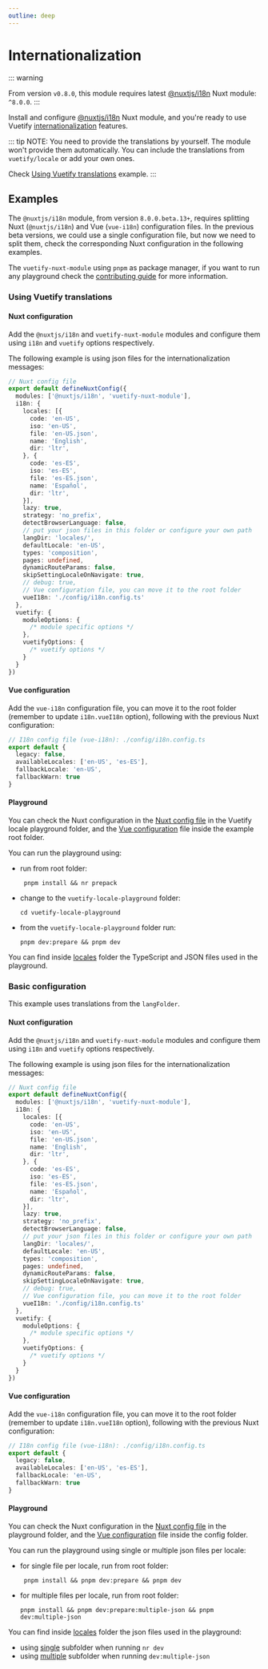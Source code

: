 ```yaml
---
outline: deep
---
```


# Internationalization

::: warning

From version `v0.8.0`, this module requires latest [@nuxtjs/i18n](https://i18n.nuxtjs.org/) Nuxt module: `^8.0.0`.
:::

Install and configure [@nuxtjs/i18n](https://i18n.nuxtjs.org/) Nuxt module, and you're ready to use Vuetify [internationalization](https://vuetifyjs.com/en/features/internationalization/) features.

::: tip
NOTE: You need to provide the translations by yourself. The module won't provide them automatically. You can include the translations from `vuetify/locale` or add your own ones.

Check [Using Vuetify translations](#using-vuetify-translations) example.
:::

## Examples

The `@nuxtjs/i18n` module, from version `8.0.0.beta.13+`, requires splitting Nuxt (`@nuxtjs/i18n`) and Vue (`vue-i18n`) configuration files. In the previous beta versions, we could use a single configuration file, but now we need to split them, check the corresponding Nuxt configuration in the following examples.

The `vuetify-nuxt-module` using `pnpm` as package manager, if you want to run any playground check the [contributing guide](/guide/contributing.md) for more information.

### Using Vuetify translations



#### Nuxt configuration

Add the `@nuxtjs/i18n` and `vuetify-nuxt-module` modules and configure them using `i18n` and `vuetify` options respectively.

The following example is using json files for the internationalization messages:

```ts
// Nuxt config file
export default defineNuxtConfig({
  modules: ['@nuxtjs/i18n', 'vuetify-nuxt-module'],
  i18n: {
    locales: [{
      code: 'en-US',
      iso: 'en-US',
      file: 'en-US.json',
      name: 'English',
      dir: 'ltr',
    }, {
      code: 'es-ES',
      iso: 'es-ES',
      file: 'es-ES.json',
      name: 'Español',
      dir: 'ltr',
    }],
    lazy: true,
    strategy: 'no_prefix',
    detectBrowserLanguage: false,
    // put your json files in this folder or configure your own path
    langDir: 'locales/',
    defaultLocale: 'en-US',
    types: 'composition',
    pages: undefined,
    dynamicRouteParams: false,
    skipSettingLocaleOnNavigate: true,
    // debug: true,
    // Vue configuration file, you can move it to the root folder
    vueI18n: './config/i18n.config.ts'
  },
  vuetify: {
    moduleOptions: {
      /* module specific options */
    },
    vuetifyOptions: {
      /* vuetify options */
    }
  }
})
```

#### Vue configuration

Add the `vue-i18n` configuration file, you can move it to the root folder (remember to update `i18n.vueI18n` option), following with the previous Nuxt configuration:

```ts
// I18n config file (vue-i18n): ./config/i18n.config.ts
export default {
  legacy: false,
  availableLocales: ['en-US', 'es-ES'],
  fallbackLocale: 'en-US',
  fallbackWarn: true
}
```

#### Playground

You can check the Nuxt configuration in the [Nuxt config file](https://github.com/userquin/vuetify-nuxt-module/blob/main/vuetify-locale-playground/nuxt.config.ts) in the Vuetify locale playground folder, and the [Vue configuration](https://github.com/userquin/vuetify-nuxt-module/blob/main/vuetify-locale-playground/i18n.config.ts) file inside the example root folder.

You can run the playground using:
- run from root folder:
  ```shell
   pnpm install && nr prepack
  ```
- change to the `vuetify-locale-playground` folder:
  ```shell
  cd vuetify-locale-playground
  ```
- from the `vuetify-locale-playground` folder run:
  ```shell
  pnpm dev:prepare && pnpm dev
  ```

You can find inside [locales](https://github.com/userquin/vuetify-nuxt-module/tree/main/playground/locales) folder the TypeScript and JSON files used in the playground.

### Basic configuration

This example uses translations from the `langFolder`.

#### Nuxt configuration

Add the `@nuxtjs/i18n` and `vuetify-nuxt-module` modules and configure them using `i18n` and `vuetify` options respectively.

The following example is using json files for the internationalization messages:

```ts
// Nuxt config file
export default defineNuxtConfig({
  modules: ['@nuxtjs/i18n', 'vuetify-nuxt-module'],
  i18n: {
    locales: [{
      code: 'en-US',
      iso: 'en-US',
      file: 'en-US.json',
      name: 'English',
      dir: 'ltr',
    }, {
      code: 'es-ES',
      iso: 'es-ES',
      file: 'es-ES.json',
      name: 'Español',
      dir: 'ltr',
    }],
    lazy: true,
    strategy: 'no_prefix',
    detectBrowserLanguage: false,
    // put your json files in this folder or configure your own path
    langDir: 'locales/',
    defaultLocale: 'en-US',
    types: 'composition',
    pages: undefined,
    dynamicRouteParams: false,
    skipSettingLocaleOnNavigate: true,
    // debug: true,
    // Vue configuration file, you can move it to the root folder
    vueI18n: './config/i18n.config.ts'
  },
  vuetify: {
    moduleOptions: {
      /* module specific options */
    },
    vuetifyOptions: {
      /* vuetify options */
    }
  }
})
```

#### Vue configuration

Add the `vue-i18n` configuration file, you can move it to the root folder (remember to update `i18n.vueI18n` option), following with the previous Nuxt configuration:

```ts
// I18n config file (vue-i18n): ./config/i18n.config.ts
export default {
  legacy: false,
  availableLocales: ['en-US', 'es-ES'],
  fallbackLocale: 'en-US',
  fallbackWarn: true
}
```

#### Playground

You can check the Nuxt configuration in the [Nuxt config file](https://github.com/userquin/vuetify-nuxt-module/blob/main/playground/nuxt.config.ts) in the playground folder, and the [Vue configuration](https://github.com/userquin/vuetify-nuxt-module/blob/main/playground/config/i18n.config.ts) file inside the config folder.

You can run the playground using single or multiple json files per locale:
- for single file per locale, run from root folder:
  ```shell
   pnpm install && pnpm dev:prepare && pnpm dev
  ```
- for multiple files per locale, run from root folder:
  ```shell
  pnpm install && pnpm dev:prepare:multiple-json && pnpm dev:multiple-json
  ```

You can find inside [locales](https://github.com/userquin/vuetify-nuxt-module/tree/main/playground/locales) folder the json files used in the playground:
- using [single](https://github.com/userquin/vuetify-nuxt-module/tree/main/playground/locales/single) subfolder when running `nr dev`
- using [multiple](https://github.com/userquin/vuetify-nuxt-module/tree/main/playground/locales/multiple) subfolder when running `dev:multiple-json`

